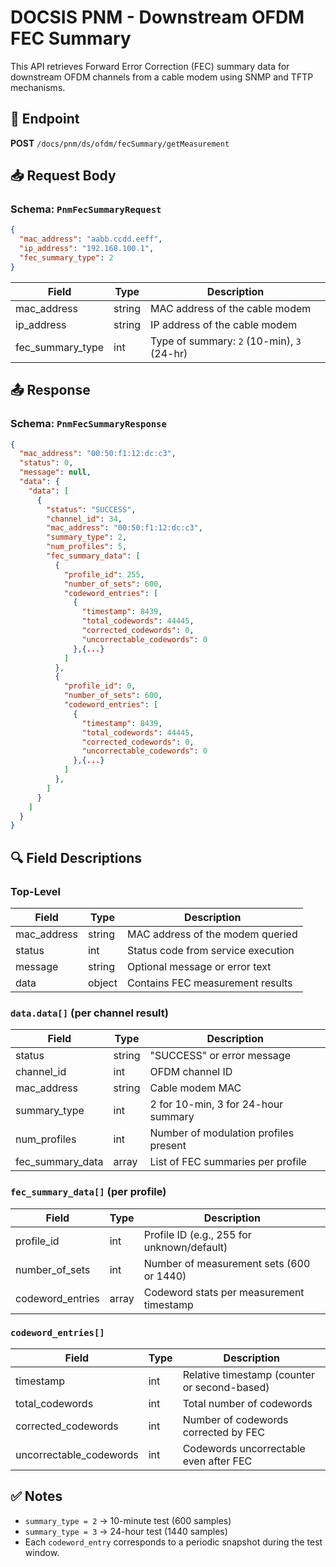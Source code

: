 
# DOCSIS PNM - Downstream OFDM FEC Summary

This API retrieves Forward Error Correction (FEC) summary data for downstream OFDM channels from a cable modem using SNMP and TFTP mechanisms.

## 🔗 Endpoint

**POST** `/docs/pnm/ds/ofdm/fecSummary/getMeasurement`

## 📥 Request Body

### Schema: `PnmFecSummaryRequest`

```json
{
  "mac_address": "aabb.ccdd.eeff",
  "ip_address": "192.168.100.1",
  "fec_summary_type": 2
}
```

| Field           | Type   | Description                                 |
|----------------|--------|---------------------------------------------|
| mac_address    | string | MAC address of the cable modem              |
| ip_address     | string | IP address of the cable modem               |
| fec_summary_type | int  | Type of summary: `2` (10-min), `3` (24-hr)  |

## 📤 Response

### Schema: `PnmFecSummaryResponse`

```json
{
  "mac_address": "00:50:f1:12:dc:c3",
  "status": 0,
  "message": null,
  "data": {
    "data": [
      {
        "status": "SUCCESS",
        "channel_id": 34,
        "mac_address": "00:50:f1:12:dc:c3",
        "summary_type": 2,
        "num_profiles": 5,
        "fec_summary_data": [
          {
            "profile_id": 255,
            "number_of_sets": 600,
            "codeword_entries": [
              {
                "timestamp": 8439,
                "total_codewords": 44445,
                "corrected_codewords": 0,
                "uncorrectable_codewords": 0
              },{...}
            ]
          },
          {
            "profile_id": 0,
            "number_of_sets": 600,
            "codeword_entries": [
              {
                "timestamp": 8439,
                "total_codewords": 44445,
                "corrected_codewords": 0,
                "uncorrectable_codewords": 0
              },{...}
            ]
          },
        ]
      }
    ]
  }
}
````

## 🔍 Field Descriptions

### Top-Level

| Field        | Type   | Description                        |
| ------------ | ------ | ---------------------------------- |
| mac\_address | string | MAC address of the modem queried   |
| status       | int    | Status code from service execution |
| message      | string | Optional message or error text     |
| data         | object | Contains FEC measurement results   |

### `data.data[]` (per channel result)

| Field              | Type   | Description                           |
| ------------------ | ------ | ------------------------------------- |
| status             | string | "SUCCESS" or error message            |
| channel\_id        | int    | OFDM channel ID                       |
| mac\_address       | string | Cable modem MAC                       |
| summary\_type      | int    | 2 for 10-min, 3 for 24-hour summary   |
| num\_profiles      | int    | Number of modulation profiles present |
| fec\_summary\_data | array  | List of FEC summaries per profile     |

### `fec_summary_data[]` (per profile)

| Field             | Type  | Description                                |
| ----------------- | ----- | ------------------------------------------ |
| profile\_id       | int   | Profile ID (e.g., 255 for unknown/default) |
| number\_of\_sets  | int   | Number of measurement sets (600 or 1440)   |
| codeword\_entries | array | Codeword stats per measurement timestamp   |

### `codeword_entries[]`

| Field                    | Type | Description                                  |
| ------------------------ | ---- | -------------------------------------------- |
| timestamp                | int  | Relative timestamp (counter or second-based) |
| total\_codewords         | int  | Total number of codewords                    |
| corrected\_codewords     | int  | Number of codewords corrected by FEC         |
| uncorrectable\_codewords | int  | Codewords uncorrectable even after FEC       |

## ✅ Notes

* `summary_type = 2` → 10-minute test (600 samples)
* `summary_type = 3` → 24-hour test (1440 samples)
* Each `codeword_entry` corresponds to a periodic snapshot during the test window.
